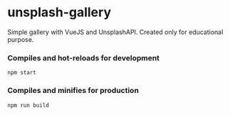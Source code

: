 # unsplash-gallery
Simple gallery with VueJS and UnsplashAPI.
Created only for educational purpose.

### Compiles and hot-reloads for development
```
npm start
```

### Compiles and minifies for production
```
npm run build
```
